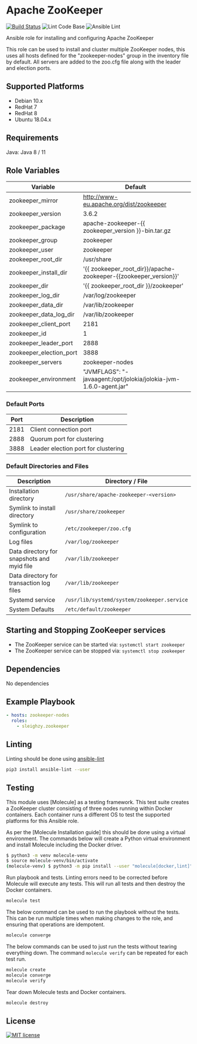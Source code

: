 # Apache ZooKeeper

[![Build Status]](https://travis-ci.org/sleighzy/ansible-zookeeper)
![Lint Code Base] ![Ansible Lint]

Ansible role for installing and configuring Apache ZooKeeper

This role can be used to install and cluster multiple ZooKeeper nodes, this uses
all hosts defined for the "zookeeper-nodes" group in the inventory file by
default. All servers are added to the zoo.cfg file along with the leader and
election ports.

## Supported Platforms

- Debian 10.x
- RedHat 7
- RedHat 8
- Ubuntu 18.04.x

## Requirements

Java: Java 8 / 11

## Role Variables

| Variable                | Default                                                           |
| ----------------------- | ----------------------------------------------------------------- |
| zookeeper_mirror        | <http://www-eu.apache.org/dist/zookeeper>                         |
| zookeeper_version       | 3.6.2                                                             |
| zookeeper_package       | apache-zookeeper-{{ zookeeper_version }}-bin.tar.gz               |
| zookeeper_group         | zookeeper                                                         |
| zookeeper_user          | zookeeper                                                         |
| zookeeper_root_dir      | /usr/share                                                        |
| zookeeper_install_dir   | '{{ zookeeper_root_dir}}/apache-zookeeper-{{zookeeper_version}}'  |
| zookeeper_dir           | '{{ zookeeper_root_dir }}/zookeeper'                              |
| zookeeper_log_dir       | /var/log/zookeeper                                                |
| zookeeper_data_dir      | /var/lib/zookeeper                                                |
| zookeeper_data_log_dir  | /var/lib/zookeeper                                                |
| zookeeper_client_port   | 2181                                                              |
| zookeeper_id            | 1                                                                 |
| zookeeper_leader_port   | 2888                                                              |
| zookeeper_election_port | 3888                                                              |
| zookeeper_servers       | zookeeper-nodes                                                   |
| zookeeper_environment   | "JVMFLAGS": "-javaagent:/opt/jolokia/jolokia-jvm-1.6.0-agent.jar" |

### Default Ports

| Port | Description                         |
| ---- | ----------------------------------- |
| 2181 | Client connection port              |
| 2888 | Quorum port for clustering          |
| 3888 | Leader election port for clustering |

### Default Directories and Files

| Description                                | Directory / File                            |
| ------------------------------------------ | ------------------------------------------- |
| Installation directory                     | `/usr/share/apache-zookeeper-<version>`     |
| Symlink to install directory               | `/usr/share/zookeeper`                      |
| Symlink to configuration                   | `/etc/zookeeper/zoo.cfg`                    |
| Log files                                  | `/var/log/zookeeper`                        |
| Data directory for snapshots and myid file | `/var/lib/zookeeper`                        |
| Data directory for transaction log files   | `/var/lib/zookeeper`                        |
| Systemd service                            | `/usr/lib/systemd/system/zookeeper.service` |
| System Defaults                            | `/etc/default/zookeeper`                    |

## Starting and Stopping ZooKeeper services

- The ZooKeeper service can be started via: `systemctl start zookeeper`
- The ZooKeeper service can be stopped via: `systemctl stop zookeeper`

## Dependencies

No dependencies

## Example Playbook

```yaml
- hosts: zookeeper-nodes
  roles:
    - sleighzy.zookeeper
```

## Linting

Linting should be done using [ansible-lint]

```sh
pip3 install ansible-lint --user
```

## Testing

This module uses [Molecule] as a testing framework. This test suite creates a
ZooKeeper cluster consisting of three nodes running within Docker containers.
Each container runs a different OS to test the supported platforms for this
Ansible role.

As per the [Molecule Installation guide] this should be done using a virtual
environment. The commands below will create a Python virtual environment and
install Molecule including the Docker driver.

```sh
$ python3 -m venv molecule-venv
$ source molecule-venv/bin/activate
(molecule-venv) $ python3 -m pip install --user "molecule[docker,lint]"
```

Run playbook and tests. Linting errors need to be corrected before Molecule will
execute any tests. This will run all tests and then destroy the Docker
containers.

```sh
molecule test
```

The below command can be used to run the playbook without the tests. This can be
run multiple times when making changes to the role, and ensuring that operations
are idempotent.

```sh
molecule converge
```

The below commands can be used to just run the tests without tearing everything
down. The command `molecule verify` can be repeated for each test run.

```sh
molecule create
molecule converge
molecule verify
```

Tear down Molecule tests and Docker containers.

```sh
molecule destroy
```

## License

[![MIT license]](https://lbesson.mit-license.org/)

[ansible lint]:
  https://github.com/sleighzy/ansible-zookeeper/workflows/Ansible%20Lint/badge.svg
[ansible-lint]: https://docs.ansible.com/ansible-lint/
[build status]:
  https://travis-ci.org/sleighzy/ansible-zookeeper.svg?branch=master
[lint code base]:
  https://github.com/sleighzy/ansible-zookeeper/workflows/Lint%20Code%20Base/badge.svg
[mit license]: https://img.shields.io/badge/License-MIT-blue.svg
